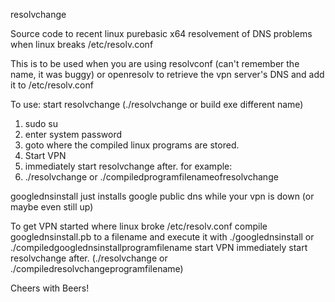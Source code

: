 resolvchange

Source code to recent linux purebasic x64 resolvement of DNS problems when linux breaks /etc/resolv.conf

This is to be used when you are using resolvconf (can't remember the name, it was buggy)
or openresolv to retrieve the vpn server's DNS and add it to /etc/resolv.conf

To use: start resolvchange (./resolvchange or build exe different name) 

1. sudo su
2. enter system password
3. goto where the compiled linux programs are stored.
4. Start VPN
5. immediately start resolvchange after. 
for example:
6. ./resolvchange or ./compiledprogramfilenameofresolvchange

googlednsinstall just installs google public dns while your vpn is down (or maybe even still up)

To get VPN started where linux broke /etc/resolv.conf
compile googlednsinstall.pb to a filename and execute it with 
./googlednsinstall or ./compiledgooglednsinstallprogramfilename
start VPN
immediately start resolvchange after. 
(./resolvchange or ./compiledresolvchangeprogramfilename)

Cheers with Beers!
